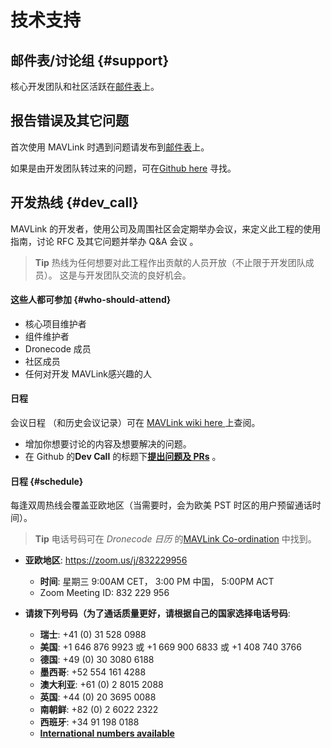 # 技术支持

## 邮件表/讨论组 {#support}

核心开发团队和社区活跃在[邮件表](https://groups.google.com/forum/#!forum/mavlink)上。

## 报告错误及其它问题

首次使用 MAVLink 时遇到问题请发布到[邮件表](https://groups.google.com/forum/#!forum/mavlink)上。

如果是由开发团队转过来的问题，可在[Github here](https://github.com/mavlink/mavlink/issues) 寻找。

## 开发热线 {#dev_call}

MAVLink 的开发者，使用公司及周围社区会定期举办会议，来定义此工程的使用指南，讨论 RFC 及其它问题并举办 Q&A 会议 。

> **Tip** 热线为任何想要对此工程作出贡献的人员开放（不止限于开发团队成员）。 这是与开发团队交流的良好机会。

#### 这些人都可参加 {#who-should-attend}

* 核心项目维护者
* 组件维护者
* Dronecode 成员
* 社区成员
* 任何对开发 MAVLink感兴趣的人

#### 日程

会议日程 （和历史会议记录）可在 [MAVLink wiki here ](https://github.com/mavlink/mavlink/wiki#weekly-meetingsagendas) 上查阅。

* 增加你想要讨论的内容及想要解决的问题。
* 在 Github 的**Dev Call** 的标题下[**提出问题及 PRs**](https://github.com/mavlink/mavlink/labels/Dev%20Call) 。

#### 日程 {#schedule}

每逢双周热线会覆盖亚欧地区（当需要时，会为欧美 PST 时区的用户预留通话时间）。

> **Tip** 电话号码可在 *Dronecode 日历* 的[MAVLink Co-ordination](https://www.dronecode.org/calendar/) 中找到。

* **亚欧地区**: <https://zoom.us/j/832229956> 
  * **时间**: 星期三 9:00AM CET， 3:00 PM 中国， 5:00PM ACT
  * Zoom Meeting ID: 832 229 956

* **请拨下列号码（为了通话质量更好，请根据自己的国家选择电话号码**:
  
  * **瑞士**: +41 \(0\) 31 528 0988
  * **美国**: +1 646 876 9923 或 +1 669 900 6833 或 +1 408 740 3766
  * **德国**: +49 \(0\) 30 3080 6188
  * **墨西哥**: +52 554 161 4288
  * **澳大利亚**: +61 \(0\) 2 8015 2088
  * **英国**: +44 \(0\) 20 3695 0088
  * **南朝鲜**: +82 \(0\) 2 6022 2322
  * **西班牙**: +34 91 198 0188
  * [**International numbers available**](https://zoom.us/u/Q40ZTqiJ)